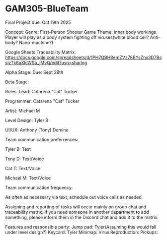 # GAM305-BlueTeam

Final Project due: Oct 19th 2025

Concept: 
Genre: First-Person Shooter
Game Theme: Inner body workings. Player will play as a body system fighting off viruses(white blood cell? Anti-body? Nano-machine?)

Google Sheets Traceability Matrix: https://docs.google.com/spreadsheets/d/1PH7QBH8emZVz78BYsZnx3D7BssizTk6aXlcWSa_jMvQ/edit?usp=sharing

Alpha Stage:
Due: Sept 28th


Beta Stage:


Roles:
Lead: Catarena "Cat" Tucker 

Programmer: Catarena "Cat" Tucker

Artist: Michael M

Level Design: Tyler B

UI/UX: Anthony (Tony) Domine


Team communication preferrences:

Tyler B: Text

Tony D: Text/Voice

Cat T: Text/Voice

Michael M: Text/Voice

Team communication frequency:

As often as necessary via text, schedule out voice calls as needed.


Assigning and reporting of tasks will occur mainly on group chat and traceability matrix. If you need someone in another department to add something, please inform them in the Discord chat and add it to the matrix.


Features and responsible party:
Jump pad: Tyler(Assuming this would fall under level design?)
Keycard: Tyler
Minimap: 
Virus Reproduction: 
Pickups: 

